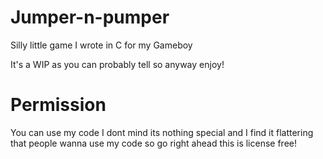 # Jumper-n-pumper
Silly little game I wrote in C for my Gameboy

It's a WIP as you can probably tell so anyway enjoy!

# Permission
You can use my code I dont mind its nothing special and I find it flattering that people wanna use my code so go right ahead this is license free!
